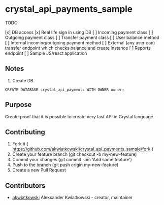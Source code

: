 # crystal_api_payments_sample

TODO

[x] DB access
[x] Real life sign in using DB
[ ] Incoming payment class
[ ] Outgoing payment class
[ ] Transfer payment class
[ ] User balance method
[ ] Internal incoming/outgoing payment method
[ ] External (any user can) transfer endpoint which checks balance and create
    instance
[ ] Reports endpoint
[ ] Sample JS/react application

## Notes

1. Create DB

`CREATE DATABASE crystal_api_payments WITH OWNER owner;`

## Purpose

Create proof that it is possible to create very fast API in Crystal language. 

## Contributing

1. Fork it ( https://github.com/akwiatkowski/crystal_api_payments_sample/fork )
2. Create your feature branch (git checkout -b my-new-feature)
3. Commit your changes (git commit -am 'Add some feature')
4. Push to the branch (git push origin my-new-feature)
5. Create a new Pull Request

## Contributors

- [akwiatkowski](https://github.com/akwiatkowski) Aleksander Kwiatkowski - creator, maintainer
